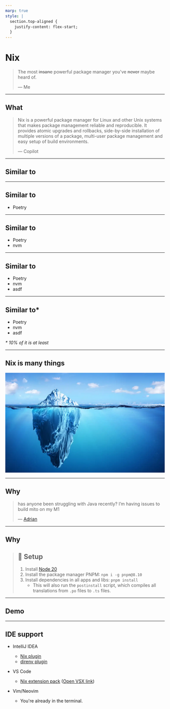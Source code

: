 ```yaml
---
marp: true
style: |
  section.top-aligned {
    justify-content: flex-start;
  }
---
```


# Nix

> The most ~~insane~~ powerful package manager you've ~~never~~ maybe heard of.
>
> &mdash; Me

---

## What

> Nix is a powerful package manager for Linux and other Unix systems that makes
> package management reliable and reproducible. It provides atomic upgrades and
> rollbacks, side-by-side installation of multiple versions of a package,
> multi-user package management and easy setup of build environments.
>
> &mdash; Copilot

---

<!-- _class: top-aligned -->

## Similar to

---

<!-- _class: top-aligned -->

## Similar to

- Poetry

---

<!-- _class: top-aligned -->

## Similar to

- Poetry
- nvm

---

<!-- _class: top-aligned -->

## Similar to

- Poetry
- nvm
- asdf

---

<!-- _class: top-aligned -->

## Similar to*

- Poetry
- nvm
- asdf

<!-- markdownlint-disable-next-line MD036 -->
_* 10% of it is at least_

---

## Nix is many things

![bg right cover](https://github.com/Gipphe/presentations/blob/main/Nix/img/iceberg.webp?raw=true)

---

## Why

> has anyone been struggling with Java recently? I’m having issues to build
> mito on my M1
>
> &mdash; [Adrian](https://strise.slack.com/archives/C05V95CPJNS/p1709107078009879)

---

## Why

> ## 🚀 Setup
>
> 1. Install [Node 20](https://nodejs.org/en/)
> 2. Install the package manager PNPM: `npm i -g pnpm@8.10`
> 3. Install dependencies in all apps and libs: `pnpm install`
>    - This will also run the `postinstall` script, which compiles all
>      translations from `.po` files to `.ts` files.

---

## Demo

---

## IDE support

- IntelliJ IDEA

  - [Nix plugin]
  - [direnv plugin]

- VS Code

  - [Nix extension pack]
    ([Open VSX link])

- Vim/Neovim
  - You're already in the terminal.

[Nix plugin]: https://plugins.jetbrains.com/plugin/8607-nixidea
[direnv plugin]: https://plugins.jetbrains.com/plugin/15285-direnv-integration
[Nix extension pack]: https://marketplace.visualstudio.com/items?itemName=pinage404.nix-extension-pack
[Open VSX link]: https://open-vsx.org/extension/pinage404/nix-extension-pack
